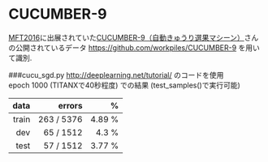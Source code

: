 # CUCUMBER-9

[MFT2016](http://makezine.jp/event/mft2016/)に出展されていた[CUCUMBER-9（自動きゅうり選果マシーン）](http://makezine.jp/event/makers2016/workpiles/)さんの公開されているデータ https://github.com/workpiles/CUCUMBER-9 を用いて識別.  

###cucu_sgd.py
http://deeplearning.net/tutorial/ のコードを使用  
epoch 1000 (TITANXで40秒程度) での結果 (test_samples()で実行可能)  

|data|errors|%|
|-----------:|------------:|------------:|
|train|263 / 5376|4.89 %|
|dev|65 / 1512|4.3 %|
|test|57 / 1512|3.77 %|
